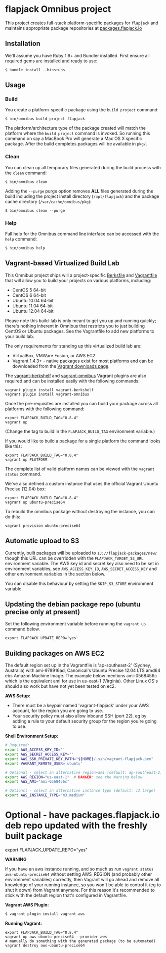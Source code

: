 # flapjack Omnibus project

This project creates full-stack platform-specific packages for
`flapjack` and maintains appropriate package repositories at
[packages.flapjack.io](http://packages.flapjack.io/)

## Installation

We'll assume you have Ruby 1.9+ and Bundler installed. First ensure all
required gems are installed and ready to use:

```shell
$ bundle install --binstubs
```

## Usage

### Build

You create a platform-specific package using the `build project` command:

```shell
$ bin/omnibus build project flapjack
```

The platform/architecture type of the package created will match the platform
where the `build project` command is invoked. So running this command on say a
MacBook Pro will generate a Mac OS X specific package. After the build
completes packages will be available in `pkg/`.

### Clean

You can clean up all temporary files generated during the build process with
the `clean` command:

```shell
$ bin/omnibus clean
```

Adding the `--purge` purge option removes __ALL__ files generated during the
build including the project install directory (`/opt/flapjack`) and
the package cache directory (`/var/cache/omnibus/pkg`):

```shell
$ bin/omnibus clean --purge
```

### Help

Full help for the Omnibus command line interface can be accessed with the
`help` command:

```shell
$ bin/omnibus help
```

## Vagrant-based Virtualized Build Lab

This Omnibus project ships will a project-specific
[Berksfile](http://berkshelf.com/) and [Vagrantfile](http://www.vagrantup.com/)
that will allow you to build your projects on various platforms, including:

* CentOS 5 64-bit
* CentOS 6 64-bit
* Ubuntu 10.04 64-bit
* Ubuntu 11.04 64-bit
* Ubuntu 12.04 64-bit

Please note this build-lab is only meant to get you up and running quickly;
there's nothing inherent in Omnibus that restricts you to just building CentOS
or Ubuntu packages. See the Vagrantfile to add new platforms to your build lab.

The only requirements for standing up this virtualized build lab are:

* VirtualBox, VMWare Fusion, or AWS EC2
* Vagrant 1.4.3+ - native packages exist for most platforms and can be downloaded
from the [Vagrant downloads page](http://downloads.vagrantup.com/).

The [vagrant-berkshelf](https://github.com/RiotGames/vagrant-berkshelf) and
[vagrant-omnibus](https://github.com/schisamo/vagrant-omnibus) Vagrant plugins
are also required and can be installed easily with the following commands:

```shell
vagrant plugin install vagrant-berkshelf
vagrant plugin install vagrant-omnibus
```

Once the pre-requisites are installed you can build your package across all
platforms with the following command:

```shell
export FLAPJACK_BUILD_TAG="0.8.4"
vagrant up
```
(Change the tag to build in the `FLAPJACK_BUILD_TAG` environment variable.)

If you would like to build a package for a single platform the command looks like this:

```shell
export FLAPJACK_BUILD_TAG="0.8.4"
vagrant up PLATFORM
```

The complete list of valid platform names can be viewed with the
`vagrant status` command.

We've also defined a custom instance that uses the official Vagrant Ubuntu
Precise (12.04) box:

``` shell
export FLAPJACK_BUILD_TAG="0.8.4"
vagrant up ubuntu-precise64
```

To rebuild the omnibus package without destroying the instance, you can do this:

``` shell
vagrant provision ubuntu-precise64
```

## Automatic upload to S3

Currently, built packages will be uploaded to `s3://flapjack-packages/new/` though this URL can be overridden with the `FLAPJACK_TARGET_S3_URL` environment variable. The AWS key id and secret key also need to be set in environment variables, see `AWS_ACCESS_KEY_ID`, `AWS_SECRET_ACCESS_KEY` and other environment variables in the section below.

You can disable this behaviour by setting the `SKIP_S3_STORE` environment variable.

## Updating the debian package repo (ubuntu precise only at present)

Set the following environment variable before running the `vagrant up` command below.

```
export FLAPJACK_UPDATE_REPO='yes'
```

## Building packages on AWS EC2

The default region set up in the Vagrantfile is 'ap-southeast-2' (Sydney, Australia) with ami-978916ad, Canonical's Ubuntu Precise 12.04 LTS amd64 ebs Amazon Machine Image. The example below mentions ami-0568456c which is the equivalent ami for use in us-east-1 (Virginia). Other Linux OS's should also work but have not yet been tested on ec2.

**AWS Setup:**

- There must be a keypair named 'vagrant-flapjack' under your AWS account, for the region you are going to use.
- Your security policy must also allow inbound SSH (port 22), eg by adding a rule to your default security group for the region you're going to use.

**Shell Environment Setup:**

``` bash
# Required:
export AWS_ACCESS_KEY_ID=''
export AWS_SECRET_ACCESS_KEY=''
export AWS_SSH_PRIVATE_KEY_PATH="${HOME}/.ssh/vagrant-flapjack.pem"
export VAGRANT_REMOTE_USER='ubuntu'

# Optional - select an alternative region+ami (default: ap-southeast-2, precise64):
export AWS_REGION="us-east-1"  # DANGER: see the Warning below
export AWS_AMI="ami-0568456c"

# Optionsl - select an alternative instance type (default: c3.large)
export AWS_INSTANCE_TYPE="m3.medium"
```

# Optional - have packages.flapjack.io deb repo updated with the freshly built package
export FLAPJACK_UPDATE_REPO="yes"

**WARNING**

If you have an aws instance running, and so much as run `vagrant status aws-ubuntu-precise64` without setting AWS_REGION (and probably other environment variables) correctly, then Vagrant will go ahead and remove all knowledge of your running instance, so you won't be able to control it (eg to shut it down) from Vagrant anymore. For this reason it's recommended to stick with the default region that's configured in Vagrantfile.

**Vagrant AWS Plugin:**
```bash
$ vagrant plugin install vagrant-aws
```

**Running Vagrant:**
```
export FLAPJACK_BUILD_TAG="0.8.4"
vagrant up aws-ubuntu-precise64 --provider aws
# manually do something with the generated package (to be automated)
vagrant destroy aws-ubuntu-precise64
```

